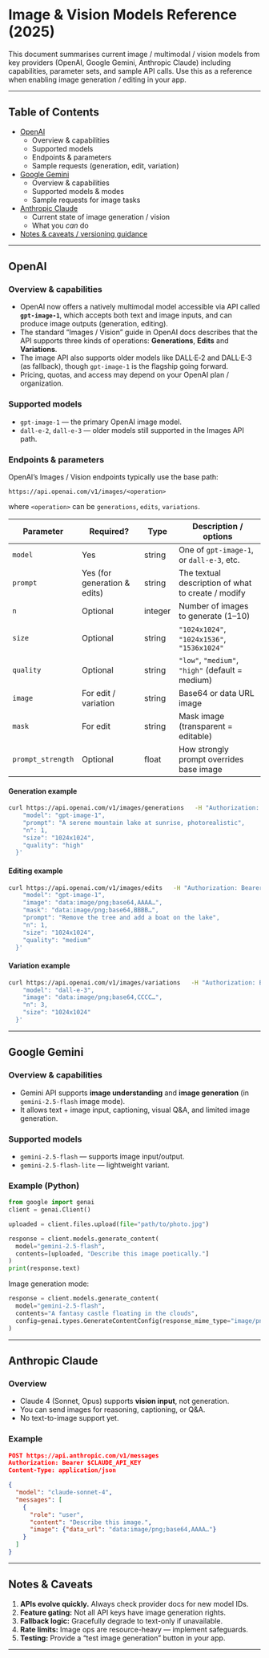 # Image & Vision Models Reference (2025)

This document summarises current image / multimodal / vision models from key providers (OpenAI, Google Gemini, Anthropic Claude) including capabilities, parameter sets, and sample API calls. Use this as a reference when enabling image generation / editing in your app.

---

## Table of Contents

- [OpenAI](#openai)  
  - Overview & capabilities  
  - Supported models  
  - Endpoints & parameters  
  - Sample requests (generation, edit, variation)  
- [Google Gemini](#google-gemini)  
  - Overview & capabilities  
  - Supported models & modes  
  - Sample requests for image tasks  
- [Anthropic Claude](#anthropic-claude)  
  - Current state of image generation / vision  
  - What you *can* do  
- [Notes & caveats / versioning guidance](#notes--caveats)  

---

## OpenAI

### Overview & capabilities

- OpenAI now offers a natively multimodal model accessible via API called **`gpt-image-1`**, which accepts both text and image inputs, and can produce image outputs (generation, editing).  
- The standard “Images / Vision” guide in OpenAI docs describes that the API supports three kinds of operations: **Generations**, **Edits** and **Variations**.  
- The image API also supports older models like DALL·E‑2 and DALL·E‑3 (as fallback), though `gpt-image-1` is the flagship going forward.  
- Pricing, quotas, and access may depend on your OpenAI plan / organization.

### Supported models

- `gpt-image-1` — the primary OpenAI image model.  
- `dall-e-2`, `dall-e-3` — older models still supported in the Images API path.  

### Endpoints & parameters

OpenAI’s Images / Vision endpoints typically use the base path:

```
https://api.openai.com/v1/images/<operation>
```

where `<operation>` can be `generations`, `edits`, `variations`.

| Parameter | Required? | Type | Description / options |
|---|---|---|---|
| `model` | Yes | string | One of `gpt-image-1`, or `dall-e-3`, etc. |
| `prompt` | Yes (for generation & edits) | string | The textual description of what to create / modify |
| `n` | Optional | integer | Number of images to generate (1–10) |
| `size` | Optional | string | `"1024x1024"`, `"1024x1536"`, `"1536x1024"` |
| `quality` | Optional | string | `"low"`, `"medium"`, `"high"` (default = medium) |
| `image` | For edit / variation | string | Base64 or data URL image |
| `mask` | For edit | string | Mask image (transparent = editable) |
| `prompt_strength` | Optional | float | How strongly prompt overrides base image |

#### Generation example

```bash
curl https://api.openai.com/v1/images/generations   -H "Authorization: Bearer $OPENAI_API_KEY"   -H "Content-Type: application/json"   -d '{
    "model": "gpt-image-1",
    "prompt": "A serene mountain lake at sunrise, photorealistic",
    "n": 1,
    "size": "1024x1024",
    "quality": "high"
  }'
```

#### Editing example

```bash
curl https://api.openai.com/v1/images/edits   -H "Authorization: Bearer $OPENAI_API_KEY"   -H "Content-Type: application/json"   -d '{
    "model": "gpt-image-1",
    "image": "data:image/png;base64,AAAA…",
    "mask": "data:image/png;base64,BBBB…",
    "prompt": "Remove the tree and add a boat on the lake",
    "n": 1,
    "size": "1024x1024",
    "quality": "medium"
  }'
```

#### Variation example

```bash
curl https://api.openai.com/v1/images/variations   -H "Authorization: Bearer $OPENAI_API_KEY"   -H "Content-Type: application/json"   -d '{
    "model": "dall-e-3",
    "image": "data:image/png;base64,CCCC…",
    "n": 3,
    "size": "1024x1024"
  }'
```

---

## Google Gemini

### Overview & capabilities

- Gemini API supports **image understanding** and **image generation** (in `gemini-2.5-flash` image mode).  
- It allows text + image input, captioning, visual Q&A, and limited image generation.  

### Supported models

- `gemini-2.5-flash` — supports image input/output.  
- `gemini-2.5-flash-lite` — lightweight variant.  

### Example (Python)

```python
from google import genai
client = genai.Client()

uploaded = client.files.upload(file="path/to/photo.jpg")

response = client.models.generate_content(
  model="gemini-2.5-flash",
  contents=[uploaded, "Describe this image poetically."]
)
print(response.text)
```

Image generation mode:

```python
response = client.models.generate_content(
  model="gemini-2.5-flash",
  contents="A fantasy castle floating in the clouds",
  config=genai.types.GenerateContentConfig(response_mime_type="image/png")
)
```

---

## Anthropic Claude

### Overview

- Claude 4 (Sonnet, Opus) supports **vision input**, not generation.  
- You can send images for reasoning, captioning, or Q&A.  
- No text-to-image support yet.

### Example

```json
POST https://api.anthropic.com/v1/messages
Authorization: Bearer $CLAUDE_API_KEY
Content-Type: application/json

{
  "model": "claude-sonnet-4",
  "messages": [
    {
      "role": "user",
      "content": "Describe this image.",
      "image": {"data_url": "data:image/png;base64,AAAA…"}
    }
  ]
}
```

---

## Notes & Caveats

1. **APIs evolve quickly.** Always check provider docs for new model IDs.  
2. **Feature gating:** Not all API keys have image generation rights.  
3. **Fallback logic:** Gracefully degrade to text-only if unavailable.  
4. **Rate limits:** Image ops are resource-heavy — implement safeguards.  
5. **Testing:** Provide a “test image generation” button in your app.

---
